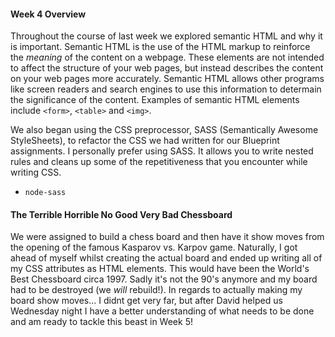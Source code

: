 #### Week 4 Overview
Throughout the course of last week we explored semantic HTML and why it is important. Semantic HTML is the use of the HTML markup to reinforce the _meaning_ of the content on a webpage. These elements are not intended to affect the structure of your web pages, but instead describes the content on your web pages more accurately. Semantic HTML allows other programs like screen readers and search engines to use this information to determain the significance of the content. Examples of semantic HTML elements include `<form>`, `<table>` and `<img>`.


We also began using the CSS preprocessor, SASS (Semantically Awesome StyleSheets), to refactor the CSS we had written for our Blueprint assignments. I personally prefer using SASS. It allows you to write nested rules and cleans up some of the repetitiveness that you encounter while writing CSS.
  - `node-sass`

#### The Terrible Horrible No Good Very Bad Chessboard
We were assigned to build a chess board and then have it show moves from the opening of the famous Kasparov vs. Karpov game.  Naturally, I got ahead of myself whilst creating the actual board and ended up writing all of my CSS attributes as HTML elements. This would have been the World's Best Chessboard circa 1997. Sadly it's not the 90's anymore and my board had to be destroyed (we _will_ rebuild!). In regards to actually making my board show moves... I didnt get very far, but after David helped us Wednesday night I have a better understanding of what needs to be done and am ready to tackle this beast in Week 5!
